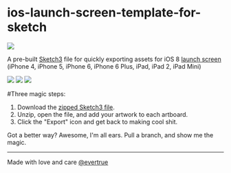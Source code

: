 ios-launch-screen-template-for-sketch
===

<img src=(http://github.com/budelman/ios-launch-screen-template-for-sketch/_img/sketch-file-preview.png/>

A pre-built [Sketch3](http://bohemiancoding.com/sketch/) file for quickly exporting assets for iOS 8 [launch screen](https://developer.apple.com/library/ios/documentation/userexperience/conceptual/MobileHIG/LaunchImages.html#//apple_ref/doc/uid/TP40006556-CH22-SW1) (iPhone 4, iPhone 5, iPhone 6, iPhone 6 Plus, iPad, iPad 2, iPad Mini)

<img src=(http://github.com/budelman/ios-launch-screen-template-for-sketch/_img/iphone-preview.png)/>

<img src=(http://github.com/budelman/ios-launch-screen-template-for-sketch/_img/ipad-preview.png)/>

<img src=(http://github.com/budelman/ios-launch-screen-template-for-sketch/_img/export-preview.png)/>


#Three magic steps:

1. Download the [zipped Sketch3 file](https://github.com/budelman/ios-launch-screen-template-for-sketch/blob/master/ios8_default-images_template.sketch.zip).
2. Unzip, open the file, and add your artwork to each artboard.
3. Click the "Export" icon and get back to making cool shit.

Got a better way? Awesome, I'm all ears. Pull a branch, and show me the magic.

---
Made with love and care [@evertrue](https://github.com/evertrue)

